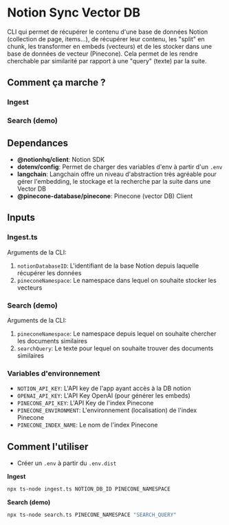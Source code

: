 # Notion Sync Vector DB

CLI qui permet de récupérer le contenu d'une base de données Notion (collection de page, items...), de récupérer leur contenu, les "split" en chunk, les transformer en embeds (vecteurs) et de les stocker dans une base de données de vecteur (Pinecone). 
Cela permet de les rendre cherchable par similarité par rapport à une "query" (texte) par la suite.

## Comment ça marche ?
### Ingest

### Search (demo)

## Dependances
- **@notionhq/client**: Notion SDK
- **dotenv/config**: Permet de charger des variables d'env à partir d'un `.env`
- **langchain**: Langchain offre un niveau d'abstraction très agréable pour gérer l'embedding, le stockage et la recherche par la suite dans une Vector DB
- **@pinecone-database/pinecone**: Pinecone (vector DB) Client

## Inputs
### Ingest.ts
Arguments de la CLI:
1. `notionDatabaseID`: L'identifiant de la base Notion depuis laquelle récupérer les données
2. `pineconeNamespace`: Le namespace dans lequel on souhaite stocker les vecteurs

### Search (demo)
Arguments de la CLI:
1. `pineconeNamespace`: Le namespace depuis lequel on souhaite chercher les documents similaires
2. `searchQuery`: Le texte pour lequel on souhaite trouver des documents similaires

### Variables d'environnement
- `NOTION_API_KEY`: L'API key de l'app ayant accès à la DB notion
- `OPENAI_API_KEY`: L'API Key OpenAI (pour générer les embeds)
- `PINECONE_API_KEY`: L'API Key de l'index Pinecone
- `PINECONE_ENVIRONMENT`: L'environnement (localisation) de l'index Pinecone
- `PINECONE_INDEX_NAME`: Le nom de l'index Pinecone

## Comment l'utiliser
- Créer un `.env` à partir du `.env.dist`

**Ingest**
 ```bash
 npx ts-node ingest.ts NOTION_DB_ID PINECONE_NAMESPACE
 ```

**Search (demo)**
 ```bash
 npx ts-node search.ts PINECONE_NAMESPACE "SEARCH_QUERY"
 ```